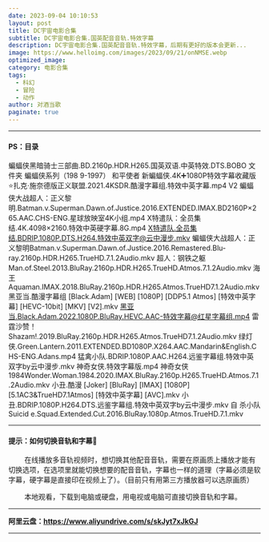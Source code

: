```yaml
---
date: 2023-09-04 10:10:53
layout: post
title: DC宇宙电影合集
subtitle: DC宇宙电影合集.国英配音音轨.特效字幕
description: DC宇宙电影合集.国英配音音轨.特效字幕，后期有更好的版本会更新...
image: https://www.helloimg.com/images/2023/09/21/onNMSE.webp
optimized_image: 
category: 电影合集
tags:
  - 科幻
  - 冒险
  - 动作
author: 对酒当歌
paginate: true
---
```



---

#### PS：目录

蝙蝠侠黑暗骑士三部曲.BD.2160p.HDR.H265.国英双语.中英特效.DTS.BOBO 文件夹
蝙蝠侠系列（198 9-1997）
和平使者
新蝙蝠侠.4K➕1080P特效字幕收藏版
⭐扎克·施奈德版正义联盟.2021.4KSDR.酷漫字幕组.特效中英字幕.mp4
V2 蝙蝠侠大战超人：正义黎明.Batman.v.Superman.Dawn.of.Justice.2016.EXTENDED.IMAX.BD2160P×265.AAC.CHS-ENG.星球放映室4K小组.mp4
X特遣队：全员集结.4K.4098×2160.特效中英硬字幕.8G.mp4
X特遣队.全员集结.BDRIP.1080P.DTS.H264.特效中英双字@云中漫步.mkv
蝙蝠侠大战超人：正义黎明Batman.v.Superman.Dawn.of.Justice.2016.Remastered.Blu-ray.2160p.HDR.H265.TrueHD.7.1.2Audio.mkv
超人：钢铁之躯Man.of.Steel.2013.BluRay.2160p.HDR.H265.TrueHD.Atmos.7.1.2Audio.mkv
海王Aquaman.IMAX.2018.BluRay.2160p.HDR.H265.Atmos.TrueHD7.1.2Audio.mkv
黑亚当.酷漫字幕组 [Black.Adam] [WEB] [1080P] [DDP5.1 Atmos] [特效中英字幕] [HEVC-10bit] [MKV] [V2].mkv
黑亚当.Black.Adam.2022.1080P.BluRay.HEVC.AAC-特效字幕@红星字幕组.mp4
雷霆沙赞！Shazam!.2019.BluRay.2160p.HDR.H265.Atmos.TrueHD7.1.2Audio.mkv
绿灯侠.Green.Lantern.2011.EXTENDED.BD1080P.X264.AAC.Mandarin&English.CHS-ENG.Adans.mp4
猛禽小队.BDRIP.1080P.AAC.H264.远鉴字幕组.特效中英双字by云中漫步.mkv
神奇女侠.特效字幕版.mp4
神奇女侠1984Wonder.Woman.1984.2020.IMAX.BluRay.2160p.H265.TrueHD.Atmos.7.1.2Audio.mkv
小丑.酷漫 [Joker] [BluRay] [IMAX] [1080P] [5.1AC3&TrueHD7.1Atmos] [特效中英字幕] [AVC].mkv
小丑.BDRIP.1080P.H264.DTS.远鉴字幕组.特效中英双字by云中漫步.mkv
自 杀小队Suicid e.Squad.Extended.Cut.2016.BluRay.1080p.Atmos.TrueHD.7.1.mkv

---

#### 提示：如何切换音轨和字幕🔔

　　 在线播放多音轨视频时，想切换其他配音音轨，需要在原画质上播放才能有切换选项，在选项里就能切换想要的配音音轨，字幕也一样的道理（字幕必须是软字幕，硬字幕是直接印在视频上了）。（目前只有用第三方播放器可以选原画质）

　　 本地观看，下载到电脑或硬盘，用电视或电脑可直接切换音轨和字幕。

---

**阿里云盘：<https://www.aliyundrive.com/s/skJyt7xJkGJ>**

---

